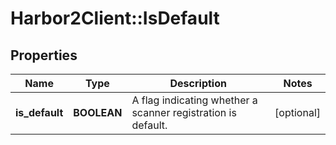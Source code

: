 # Harbor2Client::IsDefault

## Properties
Name | Type | Description | Notes
------------ | ------------- | ------------- | -------------
**is_default** | **BOOLEAN** | A flag indicating whether a scanner registration is default. | [optional] 


